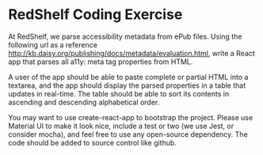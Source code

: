 # RedShelf Coding Exercise

At RedShelf, we parse accessibility metadata from ePub files. Using the following url as a reference http://kb.daisy.org/publishing/docs/metadata/evaluation.html, write a React app that parses all a11y: meta tag properties from HTML. 

A user of the app should be able to paste complete or partial HTML into a textarea, and the app should display the parsed properties in a table that updates in real-time. The table should be able to sort its contents in ascending and descending alphabetical order. 

You may want to use create-react-app to bootstrap the project. Please use Material UI to make it look nice, include a test or two (we use Jest, or consider mocha), and feel free to use any open-source dependency.  The code should be added to source control like github.

